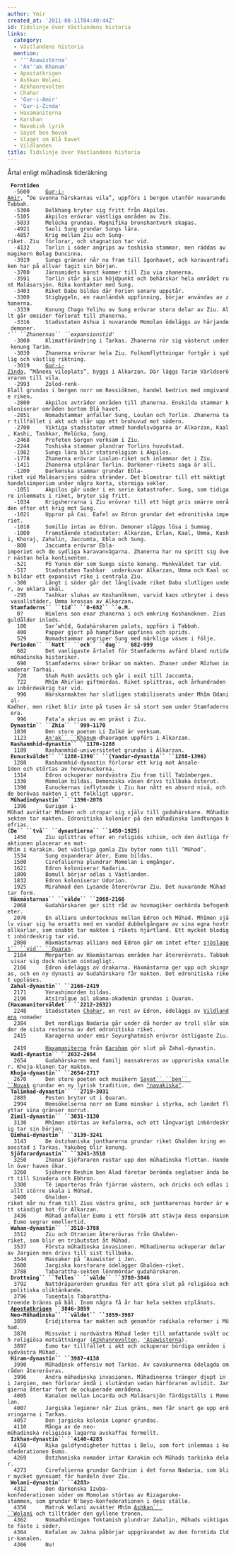 ```yaml
---
author: Ymir
created_at: '2011-08-11T04:40:44Z'
id: Tidslinje över Västlandens historia
links:
  category:
  - Västlandens historia
  mention:
  - '''Asawisterna'
  - 'An''ak Khanum'
  - Apostatkrigen
  - Ashkan Wolani
  - Azkhanrevolten
  - Chahar
  - 'Gur-i-Amir'
  - 'Gur-i-Zinda'
  - Haxamaniterna
  - Karshan
  - Navakisk lyrik
  - Sayat ben Novak
  - Slaget om Blå havet
  - Vildlanden
title: Tidslinje över Västlandens historia
---
```


Årtal enligt mûhadinsk tideräkning

` `**`Forntiden`**\
`  -5600     `[`Gur-i-Amir`]`, ”De svunna härskarnas vila”, uppförs i bergen utanför nuvarande Tabbah.`\
`  -5300     Delkhang bryter sig fritt från Akpilos.`\
`  -5105     Akpilos erövrar västliga områden av Ziu.`\
`  -5033     Melûcka grundas. Magnifika bronshantverk skapas.`\
`  -4921     Saoli Sung grundar Sungs lära.`\
`  -4857     Krig mellan Ziu och Sung-riket. Ziu  förlorar, och stagnation tar vid.`\
`  -4132     Torlin i söder angrips av toshiska stammar, men räddas av magikern Belag Duncinna.`\
`  -3919     Sungs gränser når nu fram till Igonhavet, och karavantrafiken har på allvar tagit sin början. `\
`  -3700     Järnsmidets konst kommer till Ziu via zhanerna.`\
`  -3591     Torlin står på sin höjdpunkt och behärskar hela området runt Malásarsjön. Rika kontakter med Sung.`\
`  -3403     Riket Dabu bildas där Forion senare uppstår.`\
`  -3300     Stigbygeln, en raunländsk uppfinning, börjar användas av zhanerna.`\
`  -3339     Konung Chago Yelihu av Sung erövrar stora delar av Ziu. Allt går omsider förlorat till zhanerna.`\
`  -3316     Stadsstaten Ashua i nuvarande Momolan ödeläggs av härjande demoner.`\
*`'`` ``Zhanernas`` ``expansionstid`*`'`\
`  -3000     Klimatförändring i Tarkas. Zhanerna rör sig västerut under konung Tarim.`\
`  -3030     Zhanerna erövrar hela Ziu. Folkomflyttningar fortgår i sydlig och västlig riktning.`\
`  -3019     `[`Gur-i-Zinda`]`, ”Månens viloplats”, byggs i Alkarzan. Där läggs Tarim Världserövraren till vila.`\
`  -2993     Zolod-renk-Elall grundas i bergen norr om Ressiöknen, handel bedrivs med omgivande riken.`\
`  -2800     Akpilos avträder områden till zhanerna. Enskilda stammar koloniserar områden bortom Blå havet.`\
`  -2851     Nomadstammar anfaller Sung, Loulan och Torlin. Zhanerna tar tillfället i akt och slår upp ett brohuvud mot södern.          `\
`  -2700     Viktiga stadsstater utmed handelsvägarna är Alkarzan, Kaal, Kashi, Tashkar, Melûcka, Sung.`\
`  -2468     Profeten Sorgon verksam i Ziu. `\
`  -2244     Toshiska stammar plundrar Torlins huvudstad.`\
`  -1982     Sungs lära blir statsreligion i Akpilos.`\
`  -1778     Zhanerna erövrar Loulan-riket och inlemmar det i Ziu.`\
`  -1411     Zhanerna utplånar Torlin. Darkener-rikets saga är all.`\
`  -1200     Darkenska stammar grundar Ebla-riket vid Malásarsjöns södra stränder. Det blomstrar till ett mäktigt handelsimperium under några korta, stormiga sekler.`\
`  -1051     Akpilos går under i en serie katastrofer. Sung, som tidigare inlemmats i riket, bryter sig fritt.`\
`  -1034     Krigsherrarna i Ziu erövrar till ett högt pris smärre områden efter ett krig mot Sung.`\
`  -1021     Uppror på Cai. Eafel av Edron grundar det edronitiska imperiet.`\
`  -1018     Somilio intas av Edron. Demoner släpps lösa i Summag.`\
`  -1000     Framstående stadsstater: Alkarzan, Erlan, Kaal, Umma, Kashi, Khoraj, Zahalin, Jaccumta, Ebla och Sung.`\
`  -800      Jaccumta erövrar Ebla-imperiet och de sydliga karavanvägarna. Zhanerna har nu spritt sig över nästan hela kontinenten.`\
`  -521      Pö Yunún dör som Sungs siste konung. Munkväldet tar vid.`\
`  -517      Stadsstaten Tashkar  underkuvar Alkarzan, Umma och Kaal och bildar ett expansivt rike i centrala Ziu.`\
`  -300      Långt i söder går det långlivade riket Dabu slutligen under, av oklara skäl.`\
`  -295      Tashkar slukas av Koshanöknen, varvid kaos utbryter i dess vasallstäder. Umma krossas av Alkarzan. `\
` `**`Stamfaderns`` ``tid`` ``0-682`` ``e.M.`**\
`   0?       Himlens son enar zhanerna i och omkring Koshanöknen. Zius guldålder inleds.`\
`   100      Sar’whîd, Gudahärskaren palats, uppförs i Tabbah.`\
`   400      Papper gjort på hampfiber uppfinns och sprids.`\
`   529      Nomadstammar angriper Sung med märkliga väsen i följe.`\
` `**`Perioden`` ``Natt`` ``och`` ``dag`` ``682-999`**\
`   682      Det vanligaste årtalet för Stamfaderns avfärd bland nutida mûhadinska historiker.`\
`   690      Stamfaderns söner bråkar om makten. Zhaner under Rûzhan invaderar Tarhai.`\
`   720      Shah Rukh avsätts och går i exil till Jaccumta.`\
`   722      Mhîm Ahirlan giftmördas. Riket splittras, och århundraden av inbördeskrig tar vid.`\
`   990      Härskarmakten har slutligen stabiliserats under Mhîm Odani al-Kadher, men riket blir inte på tusen år så stort som under Stamfaderns era. `\
`   996      Fata’a skrivs av en präst i Ziu. `\
` `**`Dynastin`` ``Zhia`` ``999-1170`**\
`  1030      Den store poeten Li Zalké är verksam.`\
`  1123      `[`An'ak`` ``Khanum`]`-dhaoragen uppförs i Alkarzan.`\
` `**`Rashanmhid-dynastin`` ``1170-1288`**\
`  1189      Rashanmhid-universitetet grundas i Alkarzan.`\
` `**`Eunuckväldet`` ``1288-1390`` ``(Yandar-dynastin`` ``1288-1396)`**\
`  1288      Rashanmhid-dynastin förlorar ett krig mot Ansale-Idon och störtas av hoveunuckerna.`\
`  1314      Edron ockuperar nordvästra Ziu fram till Tabîmbergen.`\
`  1330      Momolan bildas. Demoniska väsen drivs tillbaka österut. `\
`  1390      Eunuckernas inflytande i Ziu har nått en absurd nivå, och de berövas makten i ett folkligt uppror.  `\
` `**`Mûhadindynastin`` ``1396-2076`**\
`  1396      Gurigan i-Mûhad avrättar Mhîmen och utropar sig själv till gudahärskare. Mûhadinsekten tar makten. Edronitiska kolonier på den mûhadinska landtungan befrias.      `\
**`(De`` ``två`` ``dynastierna`` ``1450-1925)`**\
`  1450      Ziu splittras efter en religiös schism, och den östliga fraktionen placerar en mot-Mhîm i Karakim. Det västliga gamla Ziu byter namn till ’Mûhad’.`\
`  1534      Sung expanderar åter, Eumo bildas.`\
`  1500      Cirefalierna plundrar Momolan i omgångar.`\
`  1621      Edron koloniserar Nadaria.`\
`  1800      Bomull börjar odlas i Västlanden.`\
`  1832      Edron koloniserar Udorion.`\
`  1925      Mirahmad den Lysande återerövrar Ziu. Det nuvarande Mûhad tar form. `\
` `**`Häxmästarnas`` ``välde`` ``2068-2166`**\
`  2068      Gudahärskaren ger sitt råd av hovmagiker oerhörda befogenheter.`\
`  2076      En allians undertecknas mellan Edron och Mûhad. Mhîmen själv visar sig ha ersatts med en vandöd dubbelgångare av sina egna hovtrollkarlar, som snabbt tar makten i rikets hjärtland. Ett mycket blodigt inbördeskrig tar vid.`\
`  2080      Häxmästarnas allians med Edron går om intet efter `[`sjöslaget`` ``vid`` ``Quaran`]`.`\
`  2164      Merparten av Häxmästarnas områden har återerövrats. Tabbah visar sig dock nästan ointagligt.`\
`  2166      Edron ödeläggs av drakarna. Häxmästarna ger upp och skingras, och en ny dynasti av Gudahärskare får makten. Det edronitiska riket upplöses. `\
` `**`Zahal-dynastin`` ``2166-2419`**\
`  2171      Verashimorden bildas.`\
`  2196      Atsîralque ail akama-akademin grundas i Quaran.`\
**`(Haxamaniterväldet`` ``2212-2632)`**\
`  2248      Stadsstaten `[`Chahar`]`, en rest av Edron, ödeläggs av `[`Vildlandens`]` nomader`\
`  2384      Det nordliga Nadaria går under då horder av troll slår sönder de sista resterna av det edronitiska riket.`\
`  2415      Karagerna under emir Soyurghatmish erövrar östligaste Ziu. `\
`  2419      `[`Haxamaniterna`]` från `[`Karshan`]` gör slut på Zahal-dynastin. `\
` `**`Wadi-dynastin`` ``2632-2654`**\
`  2654      Gudahärskaren med familj massakreras av upproriska vasaller. Khoja-klanen tar makten.`\
` `**`Khoja-dynastin`` ``2654-2717`**\
`  2670      Den store poeten och musikern `[`Sayat`` ``ben`` ``Novak`]` grundar en ny lyrisk tradition, den `[`"navakiska"`]`. `\
` `**`Talimhad-dynastin`` ``2719-3031`**\
`  2885      Pesten bryter ut i Quaran.`\
`  2994      Hemsökelserna norr om Eumo minskar i styrka, och landet flyttar sina gränser norrut.`\
` `**`Zimil-dynastin`` ``3031-3130`**\
`  3130      Mhîmen störtas av kefalerna, och ett långvarigt inbördeskrig tar sin början. `\
` `**`Qimhai-dynastin`` ``3139-3241`**\
`  3143      De östzhaniska juntharerna grundar riket Ghalden kring en oasstad i Tarkas. Yakubeg blir konung.`\
` `**`Sjöfarardynastin`` ``3241-3510`**\
`  3250      Ihanar Sjöfararen rustar upp den mûhadinska flottan. Handeln över haven ökar.`\
`  3260      Sjöherre Reshim ben Alad företar berömda seglatser ända bort till Sinadera och Ebhron.`\
`  3300      Té importeras från fjärran västern, och dricks och odlas i allt större skala i Mûhad.`\
`  3400      Ghalden-riket når nu fram till Zius västra gräns, och juntharernas horder är ett ständigt hot för Alkarzan. `\
`  3436      Mûhad anfaller Eumo i ett försök att stävja dess expansion. Eumo segrar emellertid.`\
` `**`Wahan-dynastin`` ``3510-3788`**\
`  3512      Ziu och Otranien återerövras från Ghalden-riket, som blir en tributstat åt Mûhad. `\
`  3537      Första mûhadinska invasionen. Mûhadinerna ockuperar delar av Jargien men drivs till sist tillbaka.`\
`  3544      Massaker på ’Asawister i Jen.`\
`  3600      Jargiska korsfarare ödelägger Ghalden-riket.`\
`  3788      Tabarattha-sekten lönnmördar gudahärskaren. `\
` `**`Drottning`` ``Telles`` ``välde`` ``3788-3846`**\
`  3792      Nattdräparorden grundas för att göra slut på religiösa och politiska oliktänkande.`\
`  3796      Tusentals Tabarattha-troende bränns på bål. Inom några få år har hela sekten utplånats.`\
` `**[`Apostatkrigen`]` ``3846-3859`**\
` `**`Neo-Mûhadinska`` ``väldet`` ``3859-3987`**\
`  3859      Eridjiterna tar makten och genomför radikala reformer i Mûhad. `\
`  3870      Missväxt i nordvästra Mûhad leder till omfattande svält och religiösa motsättningar (`[`Azkhanrevolten`]`, `[`'Asawisterna`]`).  `\
`  3897      Eumo tar tillfället i akt och ockuperar bördiga områden i sydvästra Mûhad.`\
` `**`Hiram-dynastin`` ``3987-4138`**\
`  3990      Mûhadinsk offensiv mot Tarkas. Av savakunnerna ödelagda områden återerövras.`\
`  3996      Andra mûhadinska invasionen. Mûhadinerna tränger djupt in i Jargien, men förlorar ändå i slutändan sedan härföraren avlidit. Jargierna återtar fort de ockuperade områdena.`\
`  4005      Kanalen mellan Locarda och Malásarsjön färdigställs i Momolan.`\
`  4007      Jargiska legioner når Zius gräns, men får snart ge upp erövringarna i Tarkas.`\
`  4057      Den jargiska kolonin Lopnor grundas. `\
`  4110      Många av de neo-mûhadinska religiösa lagarna avskaffas formellt.  `\
` `**`Izkhan-dynastin`` ``4140-4283`**`   `\
`  4150      Rika guldfyndigheter hittas i Belu, som fort inlemmas i konfederationen Eumo.`\
`  4269      Östzhaniska nomader intar Karakim och Mûhads tarkiska delar.`\
`  4273      Cirefalierna grundar Gordrion i det forna Nadaria, som blir mycket gynnsamt för handeln över Ziu.`\
` `**`Wolani-dynastin`` ``4283>`**\
`  4312      Den darkenska Izuba-konfederationen söder om Momolan störtas av Rizagaruke-stammen, som grundar N'beyo-konfederationen i dess ställe.`\
`  4350      Matruk Wolani avsätter Mhîm `[`Ashkan`` ``Wolani`]` och tillträder den gyllene tronen. `\
`  4362      Nomadhövdingen Toktamish plundrar Zahalin, Mûhads viktigaste fäste i söder. `\
`  4364      Kefalen av Jahna påbörjar uppgrävandet av den forntida Ildir-kanalen.`\
`  4366      Nu!`

  [`Gur-i-Amir`]: Gur-i-Amir
  [`Gur-i-Zinda`]: Gur-i-Zinda
  [`An'ak`` ``Khanum`]: Anak_Khanum
  [`sjöslaget`` ``vid`` ``Quaran`]: Slaget_om_Blå_havet
  [`Chahar`]: Chahar
  [`Vildlandens`]: Vildlanden
  [`Haxamaniterna`]: Haxamaniterna
  [`Karshan`]: Karshan
  [`Sayat`` ``ben`` ``Novak`]: Sayat_ben_Novak
  [`"navakiska"`]: Navakisk_lyrik
  [`Apostatkrigen`]: Apostatkrigen
  [`Azkhanrevolten`]: Azkhanrevolten
  [`'Asawisterna`]: Asawisterna
  [`Ashkan`` ``Wolani`]: Ashkan_Wolani